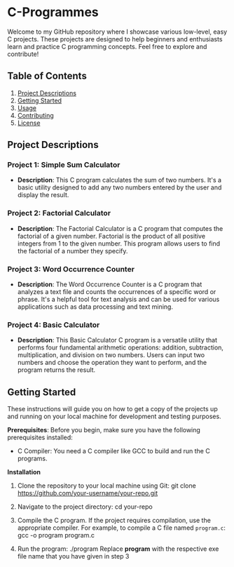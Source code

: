 # C-Programmes

Welcome to my GitHub repository where I showcase various low-level, easy C projects. These projects are designed to help beginners and enthusiasts learn and practice C programming concepts. Feel free to explore and contribute!

## Table of Contents

1. [Project Descriptions](#project-descriptions)
2. [Getting Started](#getting-started)
3. [Usage](#usage)
4. [Contributing](#contributing)
5. [License](#license)

## Project Descriptions

### Project 1: Simple Sum Calculator
- **Description**: This C program calculates the sum of two numbers. It's a basic utility designed to add any two numbers entered by the user and display the result.

### Project 2: Factorial Calculator
- **Description**: The Factorial Calculator is a C program that computes the factorial of a given number. Factorial is the product of all positive integers from 1 to the given number. This program allows users to find the factorial of a number they specify.

### Project 3: Word Occurrence Counter
- **Description**: The Word Occurrence Counter is a C program that analyzes a text file and counts the occurrences of a specific word or phrase. It's a helpful tool for text analysis and can be used for various applications such as data processing and text mining.

### Project 4: Basic Calculator
- **Description**: This Basic Calculator C program is a versatile utility that performs four fundamental arithmetic operations: addition, subtraction, multiplication, and division on two numbers. Users can input two numbers and choose the operation they want to perform, and the program returns the result.


## Getting Started

These instructions will guide you on how to get a copy of the projects up and running on your local machine for development and testing purposes.

**Prerequisites**:
Before you begin, make sure you have the following prerequisites installed:
- C Compiler: You need a C compiler like GCC to build and run the C programs.

**Installation**
1. Clone the repository to your local machine using Git:
git clone https://github.com/your-username/your-repo.git

2. Navigate to the project directory:
cd your-repo

3. Compile the C program. If the project requires compilation, use the appropriate compiler. For example, to compile a C file named `program.c`:
gcc -o program program.c

4. Run the program:
./program
Replace **program** with the respective exe file name that you have given in step 3
